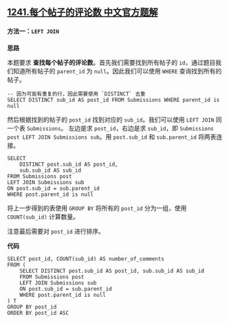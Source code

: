 ## [1241.每个帖子的评论数 中文官方题解](https://leetcode.cn/problems/number-of-comments-per-post/solutions/100000/mei-ge-tie-zi-de-ping-lun-shu-by-leetcode-solution)

#### 方法一：`LEFT JOIN`

**思路**

本题要求 **查找每个帖子的评论数**。首先我们需要找到所有帖子的 `id`，通过题目我们知道所有帖子的 `parent_id` 为 `null`。因此我们可以使用 `WHERE` 查询找到所有的帖子。

```Mysql
-- 因为可能有重复的行，因此需要使用 `DISTINCT` 去重
SELECT DISTINCT sub_id AS post_id FROM Submissions WHERE parent_id is null
```

然后根据找到的帖子的 `post_id` 找到对应的 `sub_id`。我们可以使用 `LEFT JOIN` 同一个表 `Submissions`。 左边是求 `post_id`，右边是求 `sub_id`，即 `Submissions post LEFT JOIN Submissions sub`。用 `post.sub_id` 和 `sub.parent_id` 将两表连接。

```Mysql
SELECT
    DISTINCT post.sub_id AS post_id,
    sub.sub_id AS sub_id
FROM Submissions post
LEFT JOIN Submissions sub
ON post.sub_id = sub.parent_id
WHERE post.parent_id is null
```

将上一步得到的表使用 `GROUP BY` 将所有的 `post_id` 分为一组，使用 `COUNT(sub_id)` 计算数量。

注意最后需要对 `post_id` 进行排序。

**代码**

```mysql [sol-MySQL]
SELECT post_id, COUNT(sub_id) AS number_of_comments
FROM (
    SELECT DISTINCT post.sub_id AS post_id, sub.sub_id AS sub_id
    FROM Submissions post
    LEFT JOIN Submissions sub
    ON post.sub_id = sub.parent_id
    WHERE post.parent_id is null
) T
GROUP BY post_id
ORDER BY post_id ASC
```